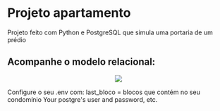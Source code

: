 # Projeto apartamento
Projeto feito com Python e PostgreSQL que simula uma portaria de um prédio

## Acompanhe o modelo relacional:
<div align="center">
  <img src="https://github.com/luizzvinicius/Atividades-Python/assets/93850693/5076abce-72a8-405e-b09e-31915c66ccf6">
</div>

Configure o seu .env com:
last_bloco = blocos que contém no seu condomínio
Your postgre's user and password, etc.
